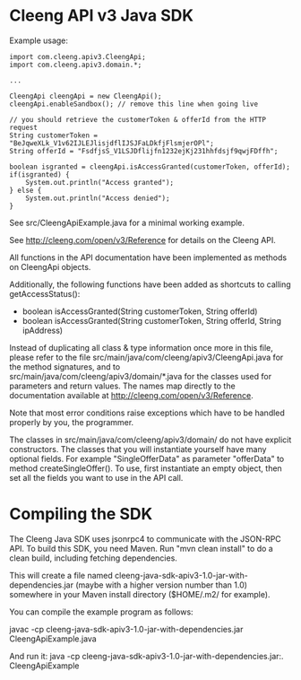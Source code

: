 Cleeng API v3 Java SDK
======================

Example usage:

	import com.cleeng.apiv3.CleengApi;
	import com.cleeng.apiv3.domain.*;

	...

	CleengApi cleengApi = new CleengApi();
	cleengApi.enableSandbox(); // remove this line when going live

	// you should retrieve the customerToken & offerId from the HTTP request
	String customerToken = "BeJqweXLk_V1v62IJLEJlisjdflIJSJFaLDkfjFlsmjerOPl";
	String offerId = "FsdfjsS_V1LSJDflijfn1232ejKj231hhfdsjf9qwjFDffh";

	boolean isgranted = cleengApi.isAccessGranted(customerToken, offerId);
	if(isgranted) {
		System.out.println("Access granted");
	} else {
		System.out.println("Access denied");
	}


See src/CleengApiExample.java for a minimal working example.

See http://cleeng.com/open/v3/Reference for details on the Cleeng API.

All functions in the API documentation have been implemented as methods
on CleengApi objects.

Additionally, the following functions have been added as shortcuts to calling
getAccessStatus():

- boolean isAccessGranted(String customerToken, String offerId)
- boolean isAccessGranted(String customerToken, String offerId, String ipAddress)

Instead of duplicating all class & type information
once more in this file, please refer to the file
src/main/java/com/cleeng/apiv3/CleengApi.java for the method signatures,
and to src/main/java/com/cleeng/apiv3/domain/*.java for the classes used
for parameters and return values.  The names map directly to the
documentation available at http://cleeng.com/open/v3/Reference.

Note that most error conditions raise exceptions which have to be
handled properly by you, the programmer.

The classes in src/main/java/com/cleeng/apiv3/domain/ do not have
explicit constructors.  The classes that you will instantiate yourself
have many optional fields.  For example "SingleOfferData" as parameter
"offerData" to method createSingleOffer().  To use, first instantiate
an empty object, then set all the fields you want to use in the API call.


# Compiling the SDK

The Cleeng Java SDK uses jsonrpc4 to communicate with the JSON-RPC API.
To build this SDK, you need Maven.  Run "mvn clean install" to do
a clean build, including fetching dependencies.

This will create a file named
cleeng-java-sdk-apiv3-1.0-jar-with-dependencies.jar (maybe with a
higher version number than 1.0) somewhere in your Maven install directory
($HOME/.m2/ for example).

You can compile the example program as follows:

javac -cp cleeng-java-sdk-apiv3-1.0-jar-with-dependencies.jar CleengApiExample.java

And run it:
java -cp cleeng-java-sdk-apiv3-1.0-jar-with-dependencies.jar:. CleengApiExample
